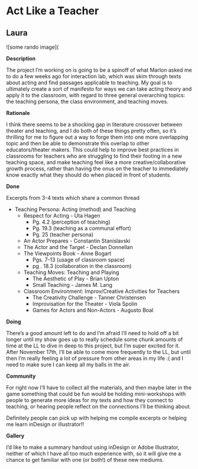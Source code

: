 # Act Like a Teacher

## Laura
![some rando image](

**Description**


The project I’m working on is going to be a spinoff of what Marlon asked me to do a few weeks ago for interaction lab, which was skim through texts about acting and find passages applicable to teaching. My goal is to ultimately create a sort of manifesto for ways we can take acting theory and apply it to the classroom, with regard to three general overarching topics: the teaching persona, the class environment, and teaching moves.


**Rationale**

I think there seems to be a shocking gap in literature crossover between theater and teaching, and I do both of these things pretty often, so it’s thrilling for me to figure out a way to forge them into one more overlapping topic and then be able to demonstrate this overlap to other educators/theater makers. This could help to improve best practices in classrooms for teachers who are struggling to find their footing in a new teaching space, and make teaching feel like a more creative/collaborative growth process, rather than having the onus on the teacher to immediately know exactly what they should do when placed in front of students.

**Done**

Excerpts from 3-4 texts which share a common thread
- Teaching Persona: Acting (method) and Teaching
  - Respect for Acting - Uta Hagen
    - Pg. 4.2 (perception of teaching)
    - Pg. 19.3 (teaching as a communal effort)
    - Pg. 25 (teacher persona)
  - An Actor Prepares - Constantin Stanislavski
  - The Actor and the Target - Declan Donnellan
  - The Viewpoints Book - Anne Bogart
    - Pgs. 7-13 (usage of classroom space)
    - pg . 18.3 (collaboration in the classroom)
  - Teaching Moves: Teaching and Playing
    - The Aesthetic of Play - Brian Upton
    - Small Teaching - James M. Lang
  - Classroom Environment: Improv/Creative Activities for Teachers
    - The Creativity Challenge - Tanner Christensen
    - Improvisation for the Theater - Viola Spolin
    - Games for Actors and Non-Actors - Augusto Boal

**Doing**


There’s a good amount left to do and I’m afraid I’ll need to hold off a bit longer until my show goes up to really schedule some chunk amounts of time at the LL to dive in deep to this project, but I’m super excited for it. After November 17th, I’ll be able to come more frequently to the LL, but until then I’m really feeling a lot of pressure from other areas in my life :( and I need to make sure I can keep all my balls in the air.

**Community**

For right now I’ll have to collect all the materials, and then maybe later in the game something that could be fun would be holding mini-workshops with people to generate more ideas for my texts and how they connect to teaching, or hearing people reflect on the connections I’ll be thinking about.

Definitely people can pick up with helping me compile excerpts or helping me learn inDesign or illustrator!!


**Gallery**

I’d like to make a summary handout using inDesign or Adobe Illustrator, neither of which I have all too much experience with, so it will give me a chance to get familiar with one (or both!) of these new mediums.
<!--stackedit_data:
eyJoaXN0b3J5IjpbLTI0NDkyNjIyN119
-->